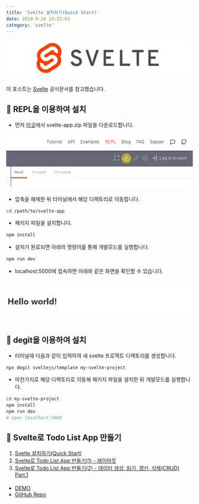 ```yaml
---
title: 'Svelte 설치하기(Quick Start)'
date: 2019-9-24 13:22:03
category: 'svelte'
---
```


![](./images/svelte-logo.png)

####

이 포스트는 [Svelte](https://svelte.dev/) 공식문서를 참고했습니다.

## 📁 REPL을 이용하여 설치

- 먼저 [이곳](https://svelte.dev/repl/hello-world?version=3.12.1)에서 svelte-app.zip 파일을 다운로드합니다.

####

![](./images/download-svelte.png)

####

- 압축을 해제한 뒤 터미널에서 해당 디렉토리로 이동합니다.

```bash
cd /path/to/svelte-app
```

- 패키지 파일을 설치합니다.

```bash
npm install
```

- 설치가 완료되면 아래의 명령어를 통해 개발모드를 실행합니다.

```bash
npm run dev
```

- localhost:5000에 접속하면 아래와 같은 화면을 확인할 수 있습니다.

####

![](./images/hello-world.png)

####

## 📁 degit을 이용하여 설치

- 터미널에 다음과 같이 입력하여 새 svelte 프로젝트 디렉토리를 생성합니다.

```bash
npx degit sveltejs/template my-svelte-project
```

- 마찬가지로 해당 디렉토리로 이동해 패키지 파일을 설치한 뒤 개발모드를 실행합니다.

```bash
cd my-svelte-project
npm install
npm run dev
# open localhost:5000
```

## 💎 Svelte로 Todo List App 만들기

1. [Svelte 설치하기(Quick Start)](https://soulcactus.netlify.com/svelte/start-svelte/)
2. [Svelte로 Todo List App 만들기(1) - 레이아웃](https://soulcactus.netlify.com/svelte/todo-list-1/)
3. [Svelte로 Todo List App 만들기(2) - 데이터 생성, 읽기, 갱신, 삭제(CRUD) Part.1](https://soulcactus.netlify.com/svelte/todo-list-2/)

####

- [DEMO](https://svelte-todo-list-demo.netlify.com/)
- [GitHub Repo](https://github.com/soulcactus/svelte-todo-list)
